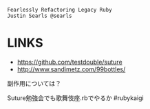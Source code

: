 
```
Fearlessly Refactoring Legacy Ruby
Justin Searls @searls
```

LINKS
=======

- https://github.com/testdouble/suture
- http://www.sandimetz.com/99bottles/


副作用については？

Suture勉強会でも歌舞伎座.rbでやるか #rubykaigi